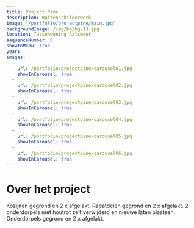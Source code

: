 ```yaml
---
title: Project Pine
description: Buitenschilderwerk
image: "/portfolio/projectpine/main.jpg"
backgroundImage: /img/bg/bg-13.jpg
location: Tussenwoning Aalsmeer
sequenceNumber: 6
showInMenu: true
year: 
images:
  -
    url: /portfolio/projectpine/carousel01.jpg
    showInCarousel: true
  -
    url: /portfolio/projectpine/carousel02.jpg
    showInCarousel: true
  -
    url: /portfolio/projectpine/carousel03.jpg
    showInCarousel: true
  -
    url: /portfolio/projectpine/carousel04.jpg
    showInCarousel: true
  -
    url: /portfolio/projectpine/carousel05.jpg
    showInCarousel: true
  -
    url: /portfolio/projectpine/carousel06.jpg
    showInCarousel: true
---
```



# Over het project

Kozijnen gegrond en 2 x afgelakt. Rabatdelen gegrond en 2 x afgelakt. 
2 onderdorpels met houtrot zelf verwijderd en nieuwe laten plaatsen. 
Onderdorpels gegrond en 2 x afgelakt.

